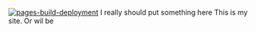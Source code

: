 [![pages-build-deployment](https://github.com/SENPIEMAN/senpie.gg/actions/workflows/pages/pages-build-deployment/badge.svg?branch=main)](https://github.com/SENPIEMAN/senpie.gg/actions/workflows/pages/pages-build-deployment)
I really should put something here
 This is my site. Or wil be
